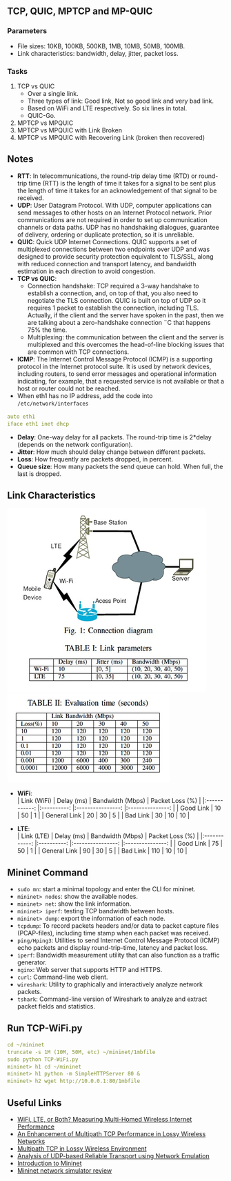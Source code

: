 ## TCP, QUIC, MPTCP and MP-QUIC  
### Parameters  
- File sizes: 10KB, 100KB, 500KB, 1MB, 10MB, 50MB, 100MB.  
- Link characteristics: bandwidth, delay, jitter, packet loss.  
### Tasks  
1. TCP vs QUIC  
   - Over a single link.  
   - Three types of link: Good link, Not so good link and very bad link.  
   - Based on WiFi and LTE respectively. So six lines in total.  
   - QUIC-Go.  
2. MPTCP vs MPQUIC  
3. MPTCP vs MPQUIC with Link Broken  
4. MPTCP vs MPQUIC with Recovering Link (broken then recovered)

## Notes  
- **RTT**: 
In telecommunications, the round-trip delay time (RTD) or round-trip time (RTT) is the length of time it takes for a signal to be sent plus the length of time it takes for an acknowledgement of that signal to be received.  
- **UDP**: User Datagram Protocol. With UDP, computer applications can send messages to other hosts on an Internet Protocol network. Prior communications are not required in order to set up communication channels or data paths. UDP has no handshaking dialogues, guarantee of delivery, ordering or duplicate protection, so it is unreliable.  
- **QUIC**: Quick UDP Internet Connections. QUIC supports a set of multiplexed connections between two endpoints over UDP and was designed to provide security protection equivalent to TLS/SSL, along with reduced connection and transport latency, and bandwidth estimation in each direction to avoid congestion.  
- **TCP vs QUIC**:  
   - Connection handshake: TCP required a 3-way handshake to establish a connection, and, on top of that, you also need to negotiate the TLS connection. QUIC is built on top of UDP so it requires 1 packet to establish the connection, including TLS. Actually, if the client and the server have spoken in the past, then we are talking about a zero-handshake connection ¨C that happens 75% the time.  
   - Multiplexing: the communication between the client and the server is multiplexed and this overcomes the head-of-line blocking issues that are common with TCP connections.  
- **ICMP**: The Internet Control Message Protocol (ICMP) is a supporting protocol in the Internet protocol suite. It is used by network devices, including routers, to send error messages and operational information indicating, for example, that a requested service is not available or that a host or router could not be reached.  
- When eth1 has no IP address, add the code into `/etc/network/interfaces`
```yml
auto eth1  
iface eth1 inet dhcp
```  
- **Delay**: One-way delay for all packets. The round-trip time is 2\*delay (depends on the network configuration).  
- **Jitter**: How much should delay change between different packets.  
- **Loss**: How frequently are packets dropped, in percent.  
- **Queue size**: How many packets the send queue can hold. When full, the last is dropped.  
## Link Characteristics  
![](figures/link-parameters.jpg)  ![](figures/packet-loss.jpg)  

- **WiFi**:  
|  Link (WiFi) 	| Delay (ms) 	| Bandwidth (Mbps) 	| Packet Loss (%) 	|
|:------------:	|:----------:	|:----------------:	|:---------------:	|
|   Good Link  	|     10     	|        50        	|        1        	|
| General Link 	|     20     	|        30        	|        5        	|
|   Bad Link   	|     30     	|        10        	|        10       	| 

- **LTE**:  
|  Link (LTE)  	| Delay (ms) 	| Bandwidth (Mbps) 	| Packet Loss (%) 	|
|:------------:	|:----------:	|:----------------:	|:---------------:	|
|   Good Link  	|     75     	|        50        	|        1        	|
| General Link 	|     90     	|        30        	|        5        	|
|   Bad Link   	|     110    	|        10        	|        10       	|

## Mininet Command  
- `sudo mn`: start a minimal topology and enter the CLI for mininet.  
- `mininet> nodes`: show the available nodes.  
- `mininet> net`: show the link information.  
- `mininet> iperf`: testing TCP bandwidth between hosts.  
- `mininet> dump`: export the information of each node.  
- `tcpdump`: To record packets headers and/or data to packet capture files (PCAP-files), including time stamp when each packet was received.  
- `ping/Hping3`: Utilities to send Internet Control Message Protocol (ICMP) echo packets and display round-trip-time, latency and packet loss.  
- `iperf`: Bandwidth measurement utility that can also function as a traffic generator.  
- `nginx`: Web server that supports HTTP and HTTPS.  
- `curl`: Command-line web client.  
- `wireshark`: Utility to graphically and interactively analyze network packets.  
- `tshark`:  Command-line version of Wireshark to analyze and extract packet fields and statistics.
## Run TCP-WiFi.py  
```yml  
cd ~/mininet  
truncate -s 1M (10M, 50M, etc) ~/mininet/1mbfile  
sudo python TCP-WiFi.py  
mininet> h1 cd ~/mininet  
mininet> h1 python -m SimpleHTTPServer 80 &  
mininet> h2 wget http://10.0.0.1:80/1mbfile
```
## Useful Links  
- [WiFi, LTE, or Both? Measuring Multi-Homed Wireless Internet Performance](http://web.mit.edu/ravinet/www/imc_submission.pdf)  
- [An Enhancement of Multipath TCP Performance in Lossy Wireless Networks](https://ieeexplore.ieee.org/document/7856155/)  
- [Multipath TCP in Lossy Wireless Environment](https://pdfs.semanticscholar.org/a9ed/bb069dfabd8d5113e6d8cedc6ec94d86a9b7.pdf)  
- [Analysis of UDP-based Reliable Transport using Network Emulation](http://www.diva-portal.org/smash/get/diva2:1023775/FULLTEXT02.pdf)  
- [Introduction to Mininet](https://github.com/mininet/mininet/wiki/Introduction-to-Mininet#what)  
- [Mininet network simulator review](http://www.brianlinkletter.com/mininet-test-drive/)
